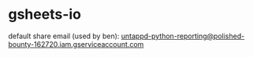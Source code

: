 # gsheets-io



default share email (used by ben):
untappd-python-reporting@polished-bounty-162720.iam.gserviceaccount.com 